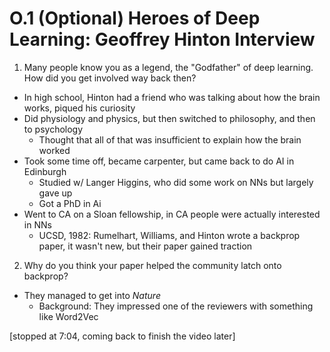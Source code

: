 # O.1 (Optional) Heroes of Deep Learning: Geoffrey Hinton Interview

1. Many people know you as a legend, the "Godfather" of deep learning. How did you get involved way back then?
- In high school, Hinton had a friend who was talking about how the brain works, piqued his curiosity
- Did physiology and physics, but then switched to philosophy, and then to psychology
  - Thought that all of that was insufficient to explain how the brain worked
- Took some time off, became carpenter, but came back to do AI in Edinburgh
  - Studied w/ Langer Higgins, who did some work on NNs but largely gave up
  - Got a PhD in Ai
- Went to CA on a Sloan fellowship, in CA people were actually interested in NNs
  - UCSD, 1982: Rumelhart, Williams, and Hinton wrote a backprop paper, it wasn't new, but their paper gained traction

2. Why do you think your paper helped the community latch onto backprop?
- They managed to get into *Nature*
  - Background: They impressed one of the reviewers with something like Word2Vec


[stopped at 7:04, coming back to finish the video later]
